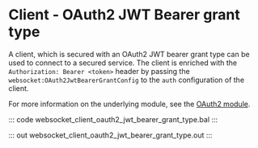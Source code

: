 # Client - OAuth2 JWT Bearer grant type

A client, which is secured with an OAuth2 JWT bearer grant type can be used to connect to a secured service.
The client is enriched with the `Authorization: Bearer <token>` header by passing the `websocket:OAuth2JwtBearerGrantConfig` to the `auth`
configuration of the client.

For more information on the underlying module, see the [OAuth2 module](https://docs.central.ballerina.io/ballerina/oauth2/latest/).

::: code websocket_client_oauth2_jwt_bearer_grant_type.bal :::

::: out websocket_client_oauth2_jwt_bearer_grant_type.out :::